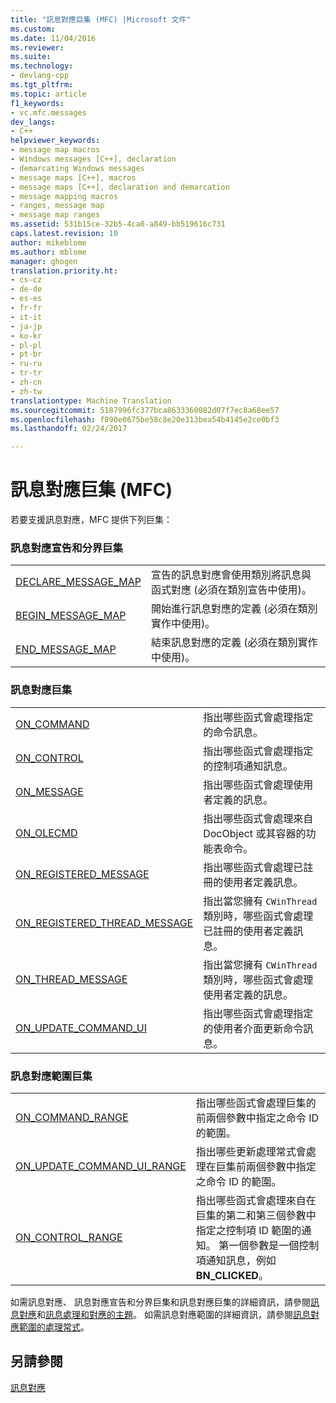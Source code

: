 ```yaml
---
title: "訊息對應巨集 (MFC) |Microsoft 文件"
ms.custom: 
ms.date: 11/04/2016
ms.reviewer: 
ms.suite: 
ms.technology:
- devlang-cpp
ms.tgt_pltfrm: 
ms.topic: article
f1_keywords:
- vc.mfc.messages
dev_langs:
- C++
helpviewer_keywords:
- message map macros
- Windows messages [C++], declaration
- demarcating Windows messages
- message maps [C++], macros
- message maps [C++], declaration and demarcation
- message mapping macros
- ranges, message map
- message map ranges
ms.assetid: 531b15ce-32b5-4ca0-a849-bb519616c731
caps.latest.revision: 10
author: mikeblome
ms.author: mblome
manager: ghogen
translation.priority.ht:
- cs-cz
- de-de
- es-es
- fr-fr
- it-it
- ja-jp
- ko-kr
- pl-pl
- pt-br
- ru-ru
- tr-tr
- zh-cn
- zh-tw
translationtype: Machine Translation
ms.sourcegitcommit: 5187996fc377bca8633360082d07f7ec8a68ee57
ms.openlocfilehash: f890e0675be58c8e20e313bea54b4145e2ce0bf3
ms.lasthandoff: 02/24/2017

---
```

# <a name="message-map-macros-mfc"></a>訊息對應巨集 (MFC)
若要支援訊息對應，MFC 提供下列巨集：  
  
### <a name="message-map-declaration-and-demarcation-macros"></a>訊息對應宣告和分界巨集  
  
|||  
|-|-|  
|[DECLARE_MESSAGE_MAP](http://msdn.microsoft.com/library/c225e7e0-a81b-495c-97f9-3e0aa1f65036)|宣告的訊息對應會使用類別將訊息與函式對應 (必須在類別宣告中使用)。|  
|[BEGIN_MESSAGE_MAP](http://msdn.microsoft.com/library/d9201e18-04e0-4639-9810-f15768627fc2)|開始進行訊息對應的定義 (必須在類別實作中使用)。|  
|[END_MESSAGE_MAP](http://msdn.microsoft.com/library/40f611f1-a3b4-4097-b683-091bf7cfab8b)|結束訊息對應的定義 (必須在類別實作中使用)。|  
  
### <a name="message-mapping-macros"></a>訊息對應巨集  
  
|||  
|-|-|  
|[ON_COMMAND](http://msdn.microsoft.com/library/f24f8bda-2cf4-49d5-aa3d-6f2e6bb003f2)|指出哪些函式會處理指定的命令訊息。|  
|[ON_CONTROL](http://msdn.microsoft.com/library/2cb7ebdf-296b-4606-b191-3449835003db)|指出哪些函式會處理指定的控制項通知訊息。|  
|[ON_MESSAGE](http://msdn.microsoft.com/library/e2faeb13-9f6e-4c0d-9f6d-b2e141a0db1e)|指出哪些函式會處理使用者定義的訊息。|  
|[ON_OLECMD](http://msdn.microsoft.com/library/6c86327c-3d48-42ac-9dae-e0ccd3a81793)|指出哪些函式會處理來自 DocObject 或其容器的功能表命令。|  
|[ON_REGISTERED_MESSAGE](http://msdn.microsoft.com/library/93c1c068-ae8c-4e04-8a60-a603800ab57d)|指出哪些函式會處理已註冊的使用者定義訊息。|  
|[ON_REGISTERED_THREAD_MESSAGE](http://msdn.microsoft.com/library/3f598bc2-b2f0-410f-8ba0-7714502170f3)|指出當您擁有 `CWinThread` 類別時，哪些函式會處理已註冊的使用者定義訊息。|  
|[ON_THREAD_MESSAGE](http://msdn.microsoft.com/library/f718f47a-d5b1-4514-914b-e3fe2d919003)|指出當您擁有 `CWinThread` 類別時，哪些函式會處理使用者定義的訊息。|  
|[ON_UPDATE_COMMAND_UI](http://msdn.microsoft.com/library/c4de3c21-2d2e-4b89-a4ce-d0c0e2d9edc4)|指出哪些函式會處理指定的使用者介面更新命令訊息。|  
  
### <a name="message-map-range-macros"></a>訊息對應範圍巨集  
  
|||  
|-|-|  
|[ON_COMMAND_RANGE](http://msdn.microsoft.com/library/c52719fc-dd6e-48c9-af79-383f48d608e0)|指出哪些函式會處理巨集的前兩個參數中指定之命令 ID 的範圍。|  
|[ON_UPDATE_COMMAND_UI_RANGE](http://msdn.microsoft.com/library/b7105bf1-44ad-4b00-b947-31478f964729)|指出哪些更新處理常式會處理在巨集前兩個參數中指定之命令 ID 的範圍。|  
|[ON_CONTROL_RANGE](http://msdn.microsoft.com/library/46f0e1bb-569b-4b8b-9b80-89701d1cd7fd)|指出哪些函式會處理來自在巨集的第二和第三個參數中指定之控制項 ID 範圍的通知。 第一個參數是一個控制項通知訊息，例如**BN_CLICKED**。|  
  
 如需訊息對應、 訊息對應宣告和分界巨集和訊息對應巨集的詳細資訊，請參閱[訊息對應](../../mfc/reference/message-maps-mfc.md)和[訊息處理和對應的主題](../../mfc/message-handling-and-mapping.md)。 如需訊息對應範圍的詳細資訊，請參閱[訊息對應範圍的處理常式](../../mfc/handlers-for-message-map-ranges.md)。  
  
## <a name="see-also"></a>另請參閱  
 [訊息對應](../../mfc/reference/message-maps-mfc.md)



